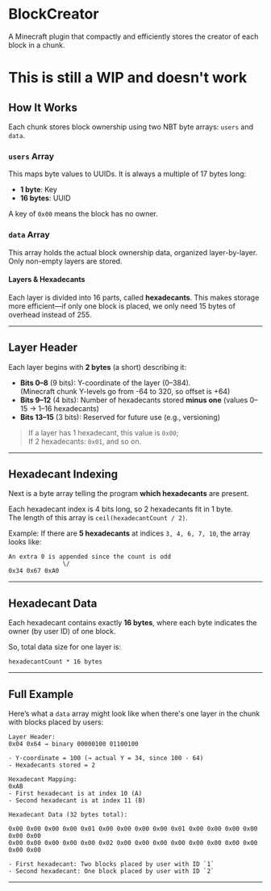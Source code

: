 # BlockCreator
A Minecraft plugin that compactly and efficiently stores the creator of each block in a chunk.

# **This is still a WIP and doesn't work**


##  How It Works

Each chunk stores block ownership using two NBT byte arrays: `users` and `data`.

###  `users` Array
This maps byte values to UUIDs. It is always a multiple of 17 bytes long:
- **1 byte**: Key
- **16 bytes**: UUID

A key of `0x00` means the block has no owner.

###  `data` Array
This array holds the actual block ownership data, organized layer-by-layer. Only non-empty layers are stored.

#### Layers & Hexadecants

Each layer is divided into 16 parts, called **hexadecants**. This makes storage more efficient—if only one block is placed, we only need 15 bytes of overhead instead of 255.

---

##  Layer Header

Each layer begins with **2 bytes** (a short) describing it:

- **Bits 0–8** (9 bits): Y-coordinate of the layer (0–384).  
  (Minecraft chunk Y-levels go from -64 to 320, so offset is +64)
- **Bits 9–12** (4 bits): Number of hexadecants stored **minus one** (values 0–15 → 1–16 hexadecants)
- **Bits 13–15** (3 bits): Reserved for future use (e.g., versioning)

>  If a layer has 1 hexadecant, this value is `0x00`;  
> If 2 hexadecants: `0x01`, and so on.

---

##  Hexadecant Indexing

Next is a byte array telling the program **which hexadecants** are present.

Each hexadecant index is 4 bits long, so 2 hexadecants fit in 1 byte.  
The length of this array is `ceil(hexadecantCount / 2)`.

Example:
If there are **5 hexadecants** at indices `3, 4, 6, 7, 10`, the array looks like:

```
An extra 0 is appended since the count is odd
               \/
0x34 0x67 0xA0
```

---

##  Hexadecant Data

Each hexadecant contains exactly **16 bytes**, where each byte indicates the owner (by user ID) of one block.

So, total data size for one layer is:
```
hexadecantCount * 16 bytes
```

---

##  Full Example

Here’s what a `data` array might look like when there's one layer in the chunk with blocks placed by users:

```
Layer Header:
0x04 0x64 → binary 00000100 01100100

- Y-coordinate = 100 (→ actual Y = 34, since 100 - 64)
- Hexadecants stored = 2

Hexadecant Mapping:
0xAB
- First hexadecant is at index 10 (A)
- Second hexadecant is at index 11 (B)

Hexadecant Data (32 bytes total):

0x00 0x00 0x00 0x00 0x01 0x00 0x00 0x00 0x00 0x01 0x00 0x00 0x00 0x00 0x00 0x00  
0x00 0x00 0x00 0x00 0x00 0x02 0x00 0x00 0x00 0x00 0x00 0x00 0x00 0x00 0x00 0x00

- First hexadecant: Two blocks placed by user with ID `1`
- Second hexadecant: One block placed by user with ID `2`
```

---
